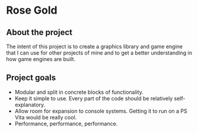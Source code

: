 # Rose Gold

## About the project

The intent of this project is to create a graphics library and game engine that I can use for other projects of mine and to get a better understanding in how game engines are built.

## Project goals

* Modular and split in concrete blocks of functionality.
* Keep it simple to use. Every part of the code should be relatively self-explanatory.
* Allow room for expansion to console systems. Getting it to run on a PS Vita would be really cool.
* Performance, performance, performance.
